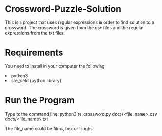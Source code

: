 # Crossword-Puzzle-Solution

This is a project that uses regular expressions in order to find solution to a crossword. The crossword is given from the csv files and the regular expressions from the txt files.

# Requirements

You need to install in your computer the following:
<li>python3</li>
<li>sre_yield (python library)</li>

# Run the Program

Type to the command line:
python3 re_crossword.py docs/<file_name>.csv docs/<file_name>.txt

The file_name could be films, hex or laughs.
